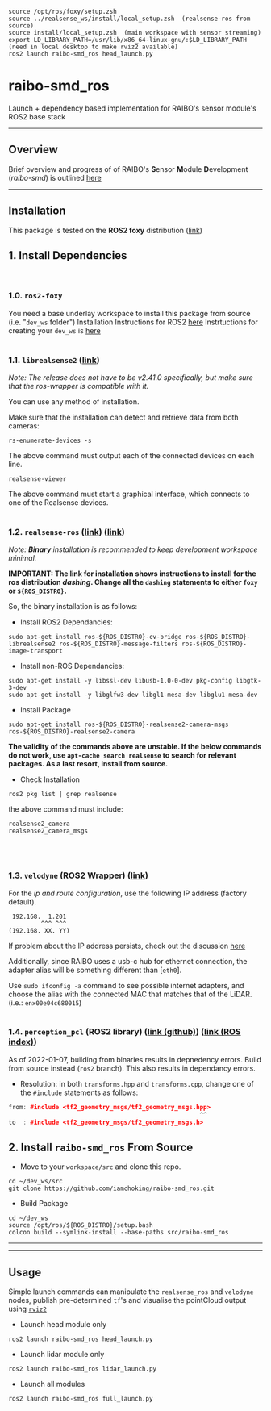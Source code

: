```
source /opt/ros/foxy/setup.zsh
source ../realsense_ws/install/local_setup.zsh  (realsense-ros from source)
source install/local_setup.zsh  (main workspace with sensor streaming)
export LD_LIBRARY_PATH=/usr/lib/x86_64-linux-gnu/:$LD_LIBRARY_PATH  (need in local desktop to make rviz2 available)
ros2 launch raibo-smd_ros head_launch.py
```

# raibo-smd_ros
Launch + dependency based implementation for RAIBO's sensor module's ROS2 base stack
***
## Overview
Brief overview and progress of of RAIBO's **S**ensor **M**odule **D**evelopment (*raibo-smd*) is outlined [here](https://docs.google.com/presentation/d/1AeIsxL6ZXaKZeVFKT8nhwfjp_lDAwOdkxUtU9UpYwn8/edit?usp=sharing)

***
## Installation
This package is tested on the **ROS2 foxy** distribution ([link](https://docs.ros.org/en/foxy/Installation.html))

## 1. Install Dependencies
</br>

### 1.0. ```ros2-foxy```
You need a base underlay workspace to install this package from source (i.e. "```dev_ws``` folder")
Installation Instructions for ROS2 [here](https://docs.ros.org/en/foxy/Installation.html)
Instrtuctions for creating your ```dev_ws``` is [here](https://docs.ros.org/en/foxy/Tutorials/Workspace/Creating-A-Workspace.html)
</br></br>
### 1.1. ```librealsense2``` ([link](https://github.com/IntelRealSense/librealsense/blob/development/doc/distribution_linux.md))
*Note: The release does not have to be v2.41.0 specifically, but make sure that the ros-wrapper is compatible with it.*

You can use any method of installation.

Make sure that the installation can detect and retrieve data from both cameras:
```
rs-enumerate-devices -s
```
The above command must output each of the connected devices on each line.
```
realsense-viewer
```
The above command must start a graphical interface, which connects to one of the Realsense devices.
</br></br>
### 1.2. ```realsense-ros``` ([link](https://github.com/intel/ros2_intel_realsense)) ([link](https://github.com/IntelRealSense/realsense-ros/tree/ros2))
*Note: **Binary** installation is recommended to keep development workspace minimal.*

**IMPORTANT: The link for installation shows instructions to install for the ros distribution *dashing*. Change all the ```dashing``` statements to either ```foxy``` or ```${ROS_DISTRO}```.**

So, the binary installation is as follows:

- Install ROS2 Dependancies:
```
sudo apt-get install ros-${ROS_DISTRO}-cv-bridge ros-${ROS_DISTRO}-librealsense2 ros-${ROS_DISTRO}-message-filters ros-${ROS_DISTRO}-image-transport
```
- Install non-ROS Dependancies:
```
sudo apt-get install -y libssl-dev libusb-1.0-0-dev pkg-config libgtk-3-dev
sudo apt-get install -y libglfw3-dev libgl1-mesa-dev libglu1-mesa-dev
```
- Install Package

```
sudo apt-get install ros-${ROS_DISTRO}-realsense2-camera-msgs ros-${ROS_DISTRO}-realsense2-camera
```
**The validity of the commands above are unstable. If the below commands do not work, use ```apt-cache search realsense``` to search for relevant packages. As a last resort, install from source.**
- Check Installation
```
ros2 pkg list | grep realsense
```
the above command must include:
```
realsense2_camera
realsense2_camera_msgs
```
</br></br>
### 1.3. ```velodyne``` (ROS2 Wrapper) ([link](http://wiki.ros.org/velodyne/Tutorials/Getting%20Started%20with%20the%20Velodyne%20VLP16))

For the *ip and route configuration*, use the following IP address (factory default).
```
 192.168.  1.201
         ^^^ ^^^
(192.168. XX. YY)
```
If problem about the IP address persists, check out the discussion [here](https://answers.ros.org/question/244445/having-problems-with-velodyne-vlp-16-and-ros/)

Additionally, since RAIBO uses a usb-c hub for ethernet connection, the adapter alias will be something different than [```eth0```].

Use ```sudo ifconfig -a``` command to see possible internet adapters, and choose the alias with the connected MAC that matches that of the LiDAR. (i.e.: ```enx00e04c680015```)
</br></br>

### 1.4. ```perception_pcl``` (ROS2 library) ([link (github)](https://github.com/ros-perception/perception_pcl)) ([link (ROS index)](http://wiki.ros.org/perception_pcl))
As of 2022-01-07, building from binaries results in depnedency errors.
Build from source instead (```ros2``` branch).
This also results in dependancy errors.
- Resolution: in both ```transforms.hpp``` and ```transforms.cpp```, change one of the ```#include``` statements as follows:
```cpp
from: #include <tf2_geometry_msgs/tf2_geometry_msgs.hpp>
                                                     ^^
to  : #include <tf2_geometry_msgs/tf2_geometry_msgs.h>
```

## 2. Install ```raibo-smd_ros``` From Source
- Move to your ```workspace/src``` and clone this repo.
```
cd ~/dev_ws/src
git clone https://github.com/iamchoking/raibo-smd_ros.git
```
- Build Package
```
cd ~/dev_ws
source /opt/ros/${ROS_DISTRO}/setup.bash
colcon build --symlink-install --base-paths src/raibo-smd_ros
```

***
***
## Usage
Simple launch commands can manipulate the ```realsense_ros``` and ```velodyne``` nodes, publish pre-determined ```tf```'s and visualise the pointCloud output using [```rviz2```](https://github.com/ros2/rviz)
- Launch head module only
```
ros2 launch raibo-smd_ros head_launch.py
```
- Launch lidar module only
```
ros2 launch raibo-smd_ros lidar_launch.py
```
- Launch all modules
```
ros2 launch raibo-smd_ros full_launch.py
```
